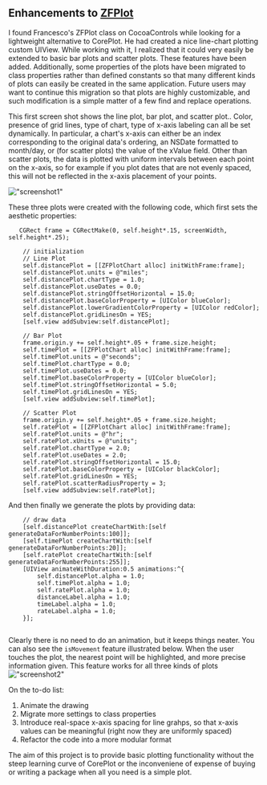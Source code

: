 
## Enhancements to [ZFPlot](https://github.com/zerbfra/ZFPlotChart)


I found Francesco's ZFPlot class on CocoaControls while looking for a lightweight alternative to CorePlot. He had created a nice line-chart plotting custom UIView. While working with it, I realized that it could very easily be extended to basic bar plots and scatter plots. These features have been added. Additionally, some properties of the plots have been migrated to class properties rather than defined constants so that many different kinds of plots can easily be created in the same application. Future users may want to continue this migration so that plots are highly customizable, and such modification is a simple matter of a few find and replace operations. 

This first screen shot shows the line plot, bar plot, and scatter plot.. Color, presence of grid lines, type of chart, type of x-axis labeling can all be set dynamically. In particular, a chart's x-axis can either be an index corresponding to the original data's ordering, an NSDate formatted to month/day, or (for scatter plots) the value of the xValue field. Other than scatter plots, the data is plotted with uniform intervals between each point on the x-axis, so for example if you plot dates that are not evenly spaced, this will not be reflected in the x-axis placement of your points. 

![ "screenshot1" ](https://github.com/sunnysideprodcorp/Modified_ZFPlot/blob/master/images/screen1.png)

These three plots were created with the following code, which first sets the aesthetic properties:

```
   CGRect frame = CGRectMake(0, self.height*.15, screenWidth, self.height*.25);
    
    // initialization
    // Line Plot
    self.distancePlot = [[ZFPlotChart alloc] initWithFrame:frame];
    self.distancePlot.units = @"miles";
    self.distancePlot.chartType = 1.0;
    self.distancePlot.useDates = 0.0;
    self.distancePlot.stringOffsetHorizontal = 15.0;
    self.distancePlot.baseColorProperty = [UIColor blueColor];
    self.distancePlot.lowerGradientColorProperty = [UIColor redColor];
    self.distancePlot.gridLinesOn = YES;
    [self.view addSubview:self.distancePlot];
    
    // Bar Plot
    frame.origin.y += self.height*.05 + frame.size.height;
    self.timePlot = [[ZFPlotChart alloc] initWithFrame:frame];
    self.timePlot.units = @"seconds";
    self.timePlot.chartType = 0.0;
    self.timePlot.useDates = 0.0;
    self.timePlot.baseColorProperty = [UIColor blueColor];
    self.timePlot.stringOffsetHorizontal = 5.0;
    self.timePlot.gridLinesOn = YES;
    [self.view addSubview:self.timePlot];
    
    // Scatter Plot
    frame.origin.y += self.height*.05 + frame.size.height;
    self.ratePlot = [[ZFPlotChart alloc] initWithFrame:frame];
    self.ratePlot.units = @"hr";
    self.ratePlot.xUnits = @"units";
    self.ratePlot.chartType = 2.0;
    self.ratePlot.useDates = 2.0;
    self.ratePlot.stringOffsetHorizontal = 15.0;
    self.ratePlot.baseColorProperty = [UIColor blackColor];
    self.ratePlot.gridLinesOn = YES;
    self.ratePlot.scatterRadiusProperty = 3;
    [self.view addSubview:self.ratePlot];
  ```

And then finally we generate the plots by providing data:

```
    // draw data
    [self.distancePlot createChartWith:[self generateDataForNumberPoints:100]];
    [self.timePlot createChartWith:[self generateDataForNumberPoints:20]];
    [self.ratePlot createChartWith:[self generateDataForNumberPoints:255]];
    [UIView animateWithDuration:0.5 animations:^{
        self.distancePlot.alpha = 1.0;
        self.timePlot.alpha = 1.0;
        self.ratePlot.alpha = 1.0;
        distanceLabel.alpha = 1.0;
        timeLabel.alpha = 1.0;
        rateLabel.alpha = 1.0;
    }];
    
```
Clearly there is no need to do an animation, but it keeps things neater. You can also see the `isMovement` feature illustrated below. When the user touches the plot, the nearest point will be highlighted, and more precise information given. This feature works for all three kinds of plots
![ "screenshot2" ](https://github.com/sunnysideprodcorp/Modified_ZFPlot/blob/master/images/screen2.png)

On the to-do list:
1. Animate the drawing
2. Migrate more settings to class properties 
3. Introduce real-space x-axis spacing for line grahps, so that x-axis values can be meaningful (right now they are uniformly spaced) 
4. Refactor the code into a more modular format

The aim of this project is to provide basic plotting functionality without the steep learning curve of CorePlot or the inconveniene of expense of buying or writing a package when all you need is a simple plot. 